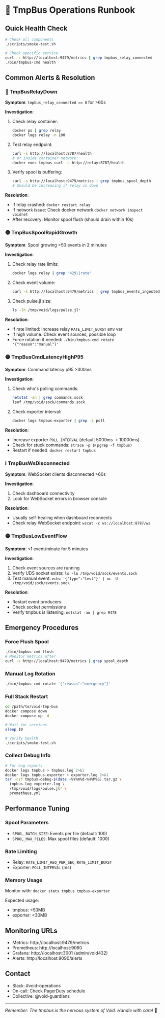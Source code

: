 # 🚨 TmpBus Operations Runbook

## Quick Health Check

```bash
# Check all components
./scripts/smoke-test.sh

# Check specific service
curl -s http://localhost:9479/metrics | grep tmpbus_relay_connected
./bin/tmpbus-cmd health
```

## Common Alerts & Resolution

### 🔴 TmpBusRelayDown
**Symptom**: `tmpbus_relay_connected == 0` for >60s

**Investigation**:
1. Check relay container:
   ```bash
   docker ps | grep relay
   docker logs relay -n 100
   ```

2. Test relay endpoint:
   ```bash
   curl -s http://localhost:8787/health
   # or inside container network:
   docker exec tmpbus curl -s http://relay:8787/health
   ```

3. Verify spool is buffering:
   ```bash
   curl -s http://localhost:9479/metrics | grep tmpbus_spool_depth
   # Should be increasing if relay is down
   ```

**Resolution**:
- If relay crashed: `docker restart relay`
- If network issue: Check docker network `docker network inspect voidnet`
- After recovery: Monitor spool flush (should drain within 10s)

### 🟡 TmpBusSpoolRapidGrowth
**Symptom**: Spool growing >50 events in 2 minutes

**Investigation**:
1. Check relay rate limits:
   ```bash
   docker logs relay | grep "429\|rate"
   ```

2. Check event volume:
   ```bash
   curl -s http://localhost:9479/metrics | grep tmpbus_events_ingested_total
   ```

3. Check pulse.jl size:
   ```bash
   ls -lh /tmp/void/logs/pulse.jl*
   ```

**Resolution**:
- If rate limited: Increase relay `RATE_LIMIT_BURST` env var
- If high volume: Check event sources, possible loop
- Force rotation if needed: `./bin/tmpbus-cmd rotate '{"reason":"manual"}'`

### 🟡 TmpBusCmdLatencyHighP95
**Symptom**: Command latency p95 >300ms

**Investigation**:
1. Check who's polling commands:
   ```bash
   netstat -an | grep commands.sock
   lsof /tmp/void/sock/commands.sock
   ```

2. Check exporter interval:
   ```bash
   docker logs tmpbus-exporter | grep -i poll
   ```

**Resolution**:
- Increase exporter `POLL_INTERVAL` (default 5000ms → 10000ms)
- Check for stuck commands: `strace -p $(pgrep -f tmpbus)`
- Restart if needed: `docker restart tmpbus`

### ℹ️ TmpBusWsDisconnected
**Symptom**: WebSocket clients disconnected >60s

**Investigation**:
1. Check dashboard connectivity
2. Look for WebSocket errors in browser console

**Resolution**:
- Usually self-healing when dashboard reconnects
- Check relay WebSocket endpoint: `wscat -c ws://localhost:8787/ws`

### 🟡 TmpBusLowEventFlow
**Symptom**: <1 event/minute for 5 minutes

**Investigation**:
1. Check event sources are running
2. Verify UDS socket exists: `ls -la /tmp/void/sock/events.sock`
3. Test manual event: `echo '{"type":"test"}' | nc -U /tmp/void/sock/events.sock`

**Resolution**:
- Restart event producers
- Check socket permissions
- Verify tmpbus is listening: `netstat -an | grep 9478`

## Emergency Procedures

### Force Flush Spool
```bash
./bin/tmpbus-cmd flush
# Monitor metrics after
curl -s http://localhost:9479/metrics | grep spool_depth
```

### Manual Log Rotation
```bash
./bin/tmpbus-cmd rotate '{"reason":"emergency"}'
```

### Full Stack Restart
```bash
cd /path/to/void-tmp-bus
docker compose down
docker compose up -d

# Wait for services
sleep 10

# Verify health
./scripts/smoke-test.sh
```

### Collect Debug Info
```bash
# For bug reports
docker logs tmpbus > tmpbus.log 2>&1
docker logs tmpbus-exporter > exporter.log 2>&1
tar -czf tmpbus-debug-$(date +%Y%m%d-%H%M%S).tar.gz \
  tmpbus.log exporter.log \
  /tmp/void/logs/pulse.jl* \
  prometheus.yml
```

## Performance Tuning

### Spool Parameters
- `SPOOL_BATCH_SIZE`: Events per file (default: 100)
- `SPOOL_MAX_FILES`: Max spool files (default: 1000)

### Rate Limiting
- Relay: `RATE_LIMIT_REQ_PER_SEC`, `RATE_LIMIT_BURST`
- Exporter: `POLL_INTERVAL` (ms)

### Memory Usage
Monitor with: `docker stats tmpbus tmpbus-exporter`

Expected usage:
- tmpbus: <50MB
- exporter: <30MB

## Monitoring URLs

- Metrics: http://localhost:9479/metrics
- Prometheus: http://localhost:9090
- Grafana: http://localhost:3001 (admin/void432)
- Alerts: http://localhost:9090/alerts

## Contact

- Slack: #void-operations
- On-call: Check PagerDuty schedule
- Collective: @void-guardians

---

*Remember: The tmpbus is the nervous system of Void. Handle with care!* 🖤